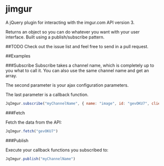 jimgur
======

A jQuery plugin for interacting with the imgur.com API version 3.


Returns an object so you can do whatever you want with your
user interface. Built using a publish/subscribe pattern.

##TODO
Check out the issue list and feel free to send in a pull request.

##Examples

###Subscribe
Subscribe takes a channel name, which is completely up to you what to call it. You can also use the same channel name and get an array.


The second parameter is your ajax configuration parameters. 


The last parameter is a callback function.

```javascript
JqImgur.subscribe("myChannelName", { name: "image", id: "gevOKU7", clientID: "YOUR_CLIENT_ID"}, function() { alert("ching!"); } );
```

###Fetch

Fetch the data from the API:

```javascript
JqImgur.fetch("gevOKU7")
```

###Publish

Execute your callback functions you subscribed to:

```javascript
JqImgur.publish("myChannelName")
```
